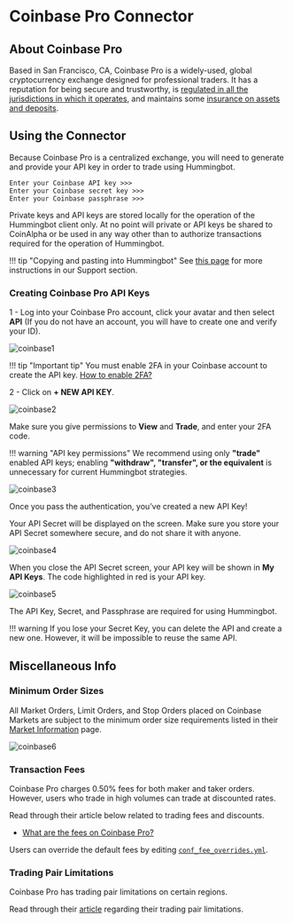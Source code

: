 # Coinbase Pro Connector

## About Coinbase Pro

Based in San Francisco, CA, Coinbase Pro is a widely-used, global cryptocurrency exchange designed for professional traders. It has a reputation for being secure and trustworthy, is [regulated in all the jurisdictions in which it operates](https://www.coinbase.com/legal/insurance), and maintains some [insurance on assets and deposits](https://www.coinbase.com/legal/insurance).

## Using the Connector

Because Coinbase Pro is a centralized exchange, you will need to generate and provide your API key in order to trade using Hummingbot.

```
Enter your Coinbase API key >>>
Enter your Coinbase secret key >>>
Enter your Coinbase passphrase >>>
```

Private keys and API keys are stored locally for the operation of the Hummingbot client only. At no point will private or API keys be shared to CoinAlpha or be used in any way other than to authorize transactions required for the operation of Hummingbot.

!!! tip "Copying and pasting into Hummingbot"
    See [this page](/faq/troubleshooting/#paste-items-from-clipboard-in-putty) for more instructions in our Support section.

### Creating Coinbase Pro API Keys

1 - Log into your Coinbase Pro account, click your avatar and then select **API** (If you do not have an account, you will have to create one and verify your ID).

![coinbase1](/assets/img/coinbase1.png)

!!! tip "Important tip"
    You must enable 2FA in your Coinbase account to create the API key. [How to enable 2FA?](https://support.coinbase.com/customer/en/portal/articles/1658338-how-do-i-set-up-2-factor-authentication-)

2 - Click on **+ NEW API KEY**.

![coinbase2](/assets/img/coinbase2.png)

Make sure you give permissions to **View** and **Trade**, and enter your 2FA code.

!!! warning "API key permissions"
    We recommend using only **"trade"** enabled API keys; enabling **"withdraw", "transfer", or the equivalent** is unnecessary for current Hummingbot strategies.

![coinbase3](/assets/img/coinbase3.png)

Once you pass the authentication, you’ve created a new API Key!

Your API Secret will be displayed on the screen. Make sure you store your API Secret somewhere secure, and do not share it with anyone.

![coinbase4](/assets/img/coinbase4.png)

When you close the API Secret screen, your API key will be shown in **My API Keys**. The code highlighted in red is your API key.

![coinbase5](/assets/img/coinbase5.png)

The API Key, Secret, and Passphrase are required for using Hummingbot.

!!! warning
    If you lose your Secret Key, you can delete the API and create a new one. However, it will be impossible to reuse the same API.

## Miscellaneous Info

### Minimum Order Sizes

All Market Orders, Limit Orders, and Stop Orders placed on Coinbase Markets are subject to the minimum order size requirements listed in their [Market Information](https://pro.coinbase.com/markets) page.

![coinbase6](/assets/img/coinbase6.png)

### Transaction Fees

Coinbase Pro charges 0.50% fees for both maker and taker orders. However, users who trade in high volumes can trade at discounted rates.

Read through their article below related to trading fees and discounts.

* [What are the fees on Coinbase Pro?](https://help.coinbase.com/en/pro/trading-and-funding/trading-rules-and-fees/fees.html)

Users can override the default fees by editing [`conf_fee_overrides.yml`](/advanced/fee-overrides/).

### Trading Pair Limitations

Coinbase Pro has trading pair limitations on certain regions.

Read through their [article](https://help.coinbase.com/en/pro/trading-and-funding/cryptocurrency-trading-pairs/locations-and-trading-pairs) regarding their trading pair limitations.
